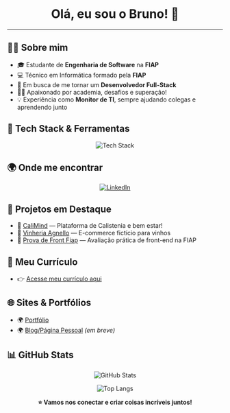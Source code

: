 <h1 align="center">Olá, eu sou o Bruno! 👋</h1>

---

## 👨‍💻 Sobre mim

- 🎓 Estudante de **Engenharia de Software** na **FIAP**
- 💻 Técnico em Informática formado pela **FIAP**
- 🚀 Em busca de me tornar um **Desenvolvedor Full-Stack**
- 🏋️‍♂️ Apaixonado por academia, desafios e superação!
- 💡 Experiência como **Monitor de TI**, sempre ajudando colegas e aprendendo junto



## 🚀 Tech Stack & Ferramentas

<p align="center">
  <img src="https://skillicons.dev/icons?i=js,ts,react,angular,html,css,bootstrap,figma,illustrator,mssql,azure" alt="Tech Stack" />
</p>


## 🌍 Onde me encontrar

<p align="center">
  <a href="https://www.linkedin.com/in/gamabg?utm_source=share&utm_campaign=share_via&utm_content=profile&utm_medium=ios_app">
    <img src="https://img.shields.io/badge/LinkedIn-0077B5?style=for-the-badge&logo=linkedin&logoColor=white" alt="LinkedIn" />
  </a>
</p>


## 📁 Projetos em Destaque

- 🔗 [CaliMind](https://calimind.vercel.app/) — Plataforma de Calistenia e bem estar!  
- 🔗 [Vinheria Agnello](http://vinheriaagnello.vercel.app/) — E-commerce fictício para vinhos  
- 🔗 [Prova de Front Fiap](https://provafiap.vercel.app/) — Avaliação prática de front-end na FIAP  


## 📄 Meu Currículo

- 👉 [Acesse meu currículo aqui](Curriculo%20Bruno%20Gama.pdf)


## 🌐 Sites & Portfólios

- 🌍 [Portfólio](https://portifoliobgm.vercel.app/)
- 🌍 [Blog/Página Pessoal](#) _(em breve)_


## 📊 GitHub Stats

<p align="center">
  <img src="https://github-readme-stats.vercel.app/api?username=Gamabg&show_icons=true&theme=dracula&hide_border=true" alt="GitHub Stats" />
</p>
<p align="center">
  <img src="https://github-readme-stats.vercel.app/api/top-langs/?username=Gamabg&layout=compact&theme=dracula&hide_border=true" alt="Top Langs" />
</p>


<p align="center"><b>⭐ Vamos nos conectar e criar coisas incríveis juntos!</b></p>
